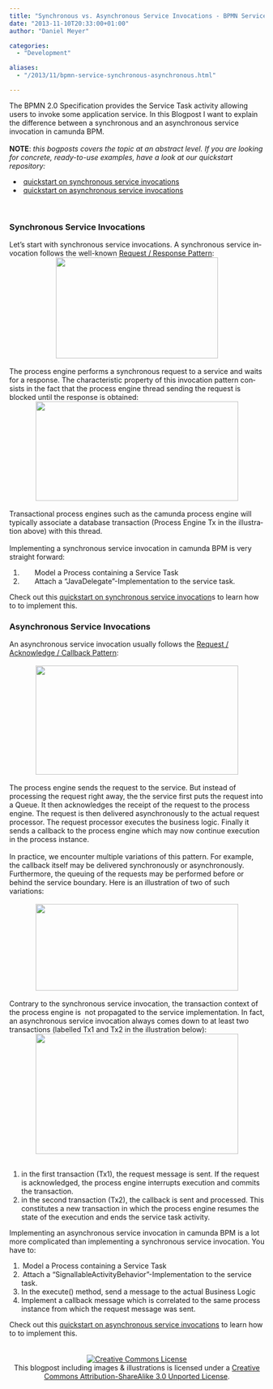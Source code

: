 ```yaml
---
title: "Synchronous vs. Asynchronous Service Invocations - BPMN Service Task (1)"
date: "2013-11-10T20:33:00+01:00"
author: "Daniel Meyer"

categories:
  - "Development"

aliases:
  - "/2013/11/bpmn-service-synchronous-asynchronous.html"

---
```


<div class="MsoNormal">
<span lang="EN-US">The BPMN
2.0 Specification provides the Service Task activity allowing users to invoke
some application service.&nbsp;</span>In this
Blogpost I want to explain the difference between a synchronous and an
asynchronous service invocation in camunda BPM.<br />
<br /></div>
<div class="MsoNormal">
<span lang="EN-US"><b>NOTE</b>: <i>this bogposts covers the topic at an abstract level. If you are looking for concrete, ready-to-use examples, have a look at our quickstart repository:&nbsp;</i></span>
<br />
<ul>
<li>&nbsp;<a href="https://github.com/camunda/camunda-quickstarts/tree/master/servicetask/service-invocation-synchronous">quickstart on synchronous service invocations</a></li>
<li>&nbsp;<a href="https://github.com/camunda/camunda-quickstarts/tree/master/servicetask/service-invocation-asynchronous">quickstart on asynchronous service invocations</a></li>
</ul>
</div>
<div class="MsoNormal">
<span lang="EN-US"><br /></span></div>
<div class="MsoNormal">
<span lang="EN-US"></span></div>
<a name='more'></a><h3>
Synchronous Service
Invocations</h3>
<div class="MsoNormal">
<span lang="EN-US">Let’s start
with synchronous service invocations. A synchronous service invocation follows
the well-known <a href="http://www.servicedesignpatterns.com/ClientServiceInteractions/RequestResponse">Request
/ Response Pattern</a>: <o:p></o:p></span></div>
<div class="separator" style="clear: both; text-align: center;">
<a href="http://3.bp.blogspot.com/-7DvI7gR80DU/Un_WwdE24gI/AAAAAAAAAPY/l3dKY8oXYHY/s1600/sync-service-invocation.png" imageanchor="1" style="margin-left: 1em; margin-right: 1em;"><img border="0" height="199" src="http://3.bp.blogspot.com/-7DvI7gR80DU/Un_WwdE24gI/AAAAAAAAAPY/l3dKY8oXYHY/s320/sync-service-invocation.png" width="320" /></a></div>
<br />
<div class="MsoNormal">
<span lang="EN-US">The process
engine performs a synchronous request to a service and waits for a response.
The characteristic property of this invocation pattern consists in the fact
that the process engine thread sending the request is blocked until the
response is obtained:</span></div>
<div class="separator" style="clear: both; text-align: center;">
<a href="http://3.bp.blogspot.com/-ruzHMpfRDeA/Un_Wxt7y3nI/AAAAAAAAAPk/jqrJvMfutW4/s1600/sync-service-invocation-illustrated.png" imageanchor="1" style="margin-left: 1em; margin-right: 1em;"><img border="0" height="196" src="http://3.bp.blogspot.com/-ruzHMpfRDeA/Un_Wxt7y3nI/AAAAAAAAAPk/jqrJvMfutW4/s400/sync-service-invocation-illustrated.png" width="400" /></a></div>
<div align="center" class="MsoNormal" style="text-align: center;">
<br /></div>
<div class="MsoNormal">
<span lang="EN-US">Transactional
process engines such as the camunda process engine will typically associate a
database transaction (Process Engine Tx in the illustration above) with this thread.
<o:p></o:p></span></div>
<div class="MsoNormal">
<span lang="EN-US"><br /></span></div>
<div class="MsoNormal">
<span lang="EN-US">Implementing
a synchronous service invocation in camunda BPM is very straight forward:<o:p></o:p></span></div>
<div class="MsoListParagraphCxSpFirst" style="mso-list: l0 level1 lfo1; text-indent: -18.0pt;">
</div>
<ol>
<li><span lang="EN-US" style="text-indent: -18pt;"><span style="font-size: 7pt;">&nbsp; &nbsp; &nbsp; &nbsp; &nbsp;&nbsp;</span></span><span lang="EN-US" style="text-indent: -18pt;">Model
a Process containing a Service Task</span></li>
<li><span lang="EN-US" style="text-indent: -18pt;"><span style="font-size: 7pt;">&nbsp; &nbsp; &nbsp; &nbsp; &nbsp;&nbsp;</span></span><span lang="EN-US" style="text-indent: -18pt;">Attach
a “JavaDelegate”-Implementation to the service task.</span></li>
</ol>
Check out this <a href="https://github.com/camunda/camunda-quickstarts/tree/master/servicetask/service-invocation-synchronous">quickstart on synchronous service invocation</a>s to learn how to to implement this.<br />
<h3>
<span lang="EN-US">Asynchronous Service Invocations</span></h3>
<div>
<span lang="EN-US">An asynchronous service invocation usually follows the <a href="http://www.servicedesignpatterns.com/ClientServiceInteractions/RequestAcknowledge">Request / Acknowledge / Callback Pattern</a>:</span></div>
<div>
<span lang="EN-US"><br /></span></div>
<div class="separator" style="clear: both; text-align: center;">
<a href="http://3.bp.blogspot.com/-QY6TZDqztWE/Un_Yf13y3QI/AAAAAAAAAP4/NhcVK0lnY_4/s1600/async-service-invocation.png" imageanchor="1" style="margin-left: 1em; margin-right: 1em;"><img border="0" height="215" src="http://3.bp.blogspot.com/-QY6TZDqztWE/Un_Yf13y3QI/AAAAAAAAAP4/NhcVK0lnY_4/s400/async-service-invocation.png" width="400" /></a></div>
<div class="separator" style="clear: both; text-align: left;">
<br /></div>
<div class="separator" style="clear: both; text-align: left;">
The process engine sends the request to the service. But instead of processing the request right away, the the service first puts the request into a Queue. It then acknowledges the receipt of the request to the process engine. The request is then delivered asynchronously to the actual request processor. The request processor executes the business logic. Finally it sends a callback to the process engine which may now continue execution in the process instance.&nbsp;</div>
<div class="separator" style="clear: both; text-align: left;">
<br /></div>
<div class="separator" style="clear: both; text-align: left;">
In practice, we encounter multiple variations of this pattern. For example, the callback itself may be delivered synchronously or asynchronously. Furthermore, the queuing of the requests may be performed before or behind the service boundary. Here is an illustration of two of such variations:&nbsp;</div>
<div class="separator" style="clear: both; text-align: left;">
<br /></div>
<div class="separator" style="clear: both; text-align: center;">
<a href="http://4.bp.blogspot.com/-5Ou09ISyMuU/Un_Yf6cBtOI/AAAAAAAAAP8/iru4LFGRyRI/s1600/async-service-invocation-queuing.png" imageanchor="1" style="margin-left: 1em; margin-right: 1em;"><img border="0" height="171" src="http://4.bp.blogspot.com/-5Ou09ISyMuU/Un_Yf6cBtOI/AAAAAAAAAP8/iru4LFGRyRI/s400/async-service-invocation-queuing.png" width="400" /></a></div>
<div class="separator" style="clear: both; text-align: center;">
<br /></div>
<div class="separator" style="clear: both; text-align: left;">
Contrary to the synchronous service invocation, the transaction context of the process engine is &nbsp;not propagated to the service implementation. In fact, an asynchronous service invocation always comes down to at least two transactions (labelled Tx1 and Tx2 in the illustration below):</div>
<div class="separator" style="clear: both; text-align: center;">
<a href="http://2.bp.blogspot.com/-CpaUxjWL8dE/Un_Yf7VqcrI/AAAAAAAAAP0/f45bD3bvsuI/s1600/async-service-invocation-illustrated.png" imageanchor="1" style="margin-left: 1em; margin-right: 1em;"><img border="0" height="237" src="http://2.bp.blogspot.com/-CpaUxjWL8dE/Un_Yf7VqcrI/AAAAAAAAAP0/f45bD3bvsuI/s400/async-service-invocation-illustrated.png" width="400" /></a></div>
<div class="separator" style="clear: both; text-align: center;">
<br /></div>
<ol>
<li>in the first transaction (Tx1), the request message is sent. If the request is acknowledged, the process engine interrupts execution and commits the transaction.</li>
<li>in the second transaction (Tx2), the callback is sent and processed. This constitutes a new transaction in which the process engine resumes the state of the execution and ends the service task activity.</li>
</ol>
<div class="MsoNormal">
<span lang="EN-US">Implementing an asynchronous service invocation in camunda BPM is a lot more complicated than implementing a synchronous service invocation. You have to:<o:p></o:p></span></div>
<div class="MsoListParagraphCxSpFirst" style="text-indent: -18pt;">
</div>
<ol>
<li><span lang="EN-US" style="text-indent: -18pt;"><span style="font-size: 7pt;">&nbsp;</span></span><span lang="EN-US" style="text-indent: -18pt;">Model a Process containing a Service Task</span></li>
<li><span lang="EN-US" style="text-indent: -18pt;"><span style="font-size: 7pt;">&nbsp;</span></span><span lang="EN-US" style="text-indent: -18pt;">Attach a “SignallableActivityBehavior”-Implementation to the service task.</span></li>
<li><span lang="EN-US" style="text-indent: -18pt;">In the execute() method, send a message to the actual Business Logic</span></li>
<li><span lang="EN-US" style="text-indent: -18pt;">Implement a callback message which is correlated to the same process instance from which the request message was sent.</span></li>
</ol>
<div class="separator" style="clear: both; text-align: left;">
Check out this&nbsp;<a href="https://github.com/camunda/camunda-quickstarts/tree/master/servicetask/service-invocation-asynchronous">quickstart on asynchronous service invocations</a>&nbsp;to learn how to to implement this.</div>
<div class="separator" style="clear: both; text-align: left;">
<br /></div>
<div class="separator" style="clear: both; text-align: center;">
<br /></div>
<div>
<div style="text-align: center;">
<a href="http://creativecommons.org/licenses/by-sa/3.0/deed.en_US" rel="license"><img alt="Creative Commons License" src="http://i.creativecommons.org/l/by-sa/3.0/88x31.png" style="border-width: 0;" /></a><br />
This blogpost including images &amp; illustrations is licensed under a <a href="http://creativecommons.org/licenses/by-sa/3.0/deed.en_US" rel="license">Creative Commons Attribution-ShareAlike 3.0 Unported License</a>.
</div>
</div>
